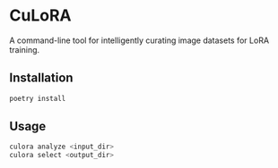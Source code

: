 # CuLoRA

A command-line tool for intelligently curating image datasets for LoRA training.

## Installation

```bash
poetry install
```

## Usage

```bash
culora analyze <input_dir>
culora select <output_dir>
```
